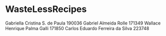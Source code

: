 # WasteLessRecipes

Gabriella Cristina S. de Paula 190036
Gabriel Almeida Rolle  171349
Wallace Henrique Palma Galli  171850
Carlos Eduardo Ferreira da Silva  223748

